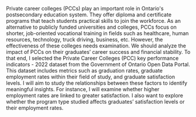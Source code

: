 Private career colleges (PCCs) play an important role in Ontario's postsecondary education system. They offer diploma and certificate programs that teach students practical skills to join the workforce. As an alternative to publicly funded universities and colleges, PCCs focus on shorter, job-oriented vocational training in fields such as healthcare, human resources, technology, truck driving, business, etc. However, the effectiveness of these colleges needs examination. We should analyze the impact of PCCs on their graduates’ career success and financial stability. To that end, I selected the Private Career Colleges (PCC) key performance indicators - 2022 dataset from the Government of Ontario Open Data Portal. This dataset includes metrics such as graduation rates, graduate employment rates within their field of study, and graduate satisfaction levels. I will aim to study the relationships between these factors to identify meaningful insights. For instance, I will examine whether higher employment rates are linked to greater satisfaction. I also want to explore whether the program type studied affects graduates’ satisfaction levels or their employment rates.